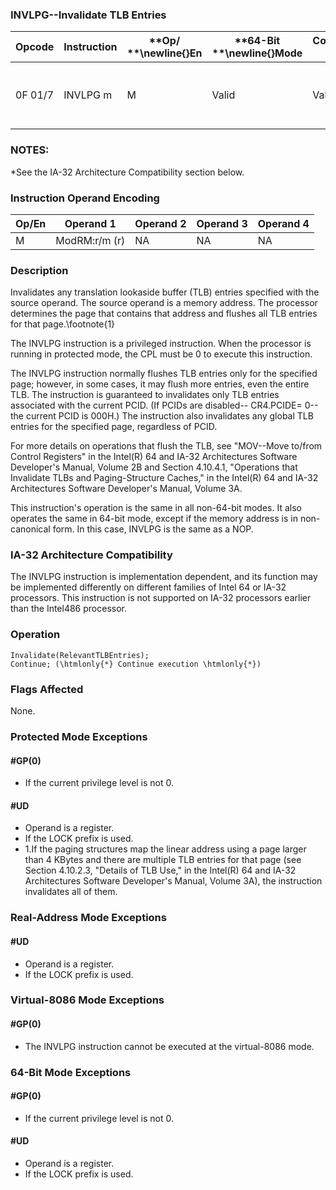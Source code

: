 ### INVLPG--Invalidate TLB Entries


|**Opcode**|**Instruction**|**Op/ **\newline{}**En**|**64-Bit **\newline{}**Mode**|**Compat/**\newline{}**Leg Mode**|**Description**|
|----------|---------------|------------------------|-----------------------------|---------------------------------|---------------|
|0F 01/7|INVLPG m|M|Valid|Valid|Invalidate TLB entries for page containing m.|
### NOTES:


*See the IA-32 Architecture Compatibility section below.

### Instruction Operand Encoding


|Op/En|Operand 1|Operand 2|Operand 3|Operand 4|
|-----|---------|---------|---------|---------|
|M|ModRM:r/m (r)|NA|NA|NA|
### Description


Invalidates any translation lookaside buffer (TLB) entries specified with the source operand. The source operand is a memory address. The processor determines the page that contains that address and flushes all TLB entries for that page.\footnote{1}

The INVLPG instruction is a privileged instruction. When the processor is running in protected mode, the CPL must be 0 to execute this instruction.

The INVLPG instruction normally flushes TLB entries only for the specified page; however, in some cases, it may flush more entries, even the entire TLB. The instruction is guaranteed to invalidates only TLB entries associated with the current PCID. (If PCIDs are disabled-- CR4.PCIDE= 0-- the current PCID is 000H.) The instruction also invalidates any global TLB entries for the specified page, regardless of PCID.

For more details on operations that flush the TLB, see "MOV--Move to/from Control Registers" in the Intel(R) 64 and IA-32 Architectures Software Developer's Manual, Volume 2B and Section 4.10.4.1, "Operations that Invalidate TLBs and Paging-Structure Caches," in the Intel(R) 64 and IA-32 Architectures Software Developer's Manual, Volume 3A.

This instruction's operation is the same in all non-64-bit modes. It also operates the same in 64-bit mode, except if the memory address is in non-canonical form. In this case, INVLPG is the same as a NOP.

### IA-32 Architecture Compatibility


The INVLPG instruction is implementation dependent, and its function may be implemented differently on different families of Intel 64 or IA-32 processors. This instruction is not supported on IA-32 processors earlier than the Intel486 processor.


### Operation

```info-verb
Invalidate(RelevantTLBEntries);
Continue; (\htmlonly{*} Continue execution \htmlonly{*})
```
### Flags Affected


None.


### Protected Mode Exceptions

#### #GP(0)
* If the current privilege level is not 0.

#### #UD
* Operand is a register.
* If the LOCK prefix is used.
* 1.If the paging structures map the linear address using a page larger than 4 KBytes and there are multiple TLB entries for that page (see Section 4.10.2.3, "Details of TLB Use," in the Intel(R) 64 and IA-32 Architectures Software Developer's Manual, Volume 3A), the instruction invalidates all of them.

### Real-Address Mode Exceptions

#### #UD
* Operand is a register.
* If the LOCK prefix is used.

### Virtual-8086 Mode Exceptions

#### #GP(0)
* The INVLPG instruction cannot be executed at the virtual-8086 mode.

### 64-Bit Mode Exceptions

#### #GP(0)
* If the current privilege level is not 0.

#### #UD
* Operand is a register.
* If the LOCK prefix is used.
